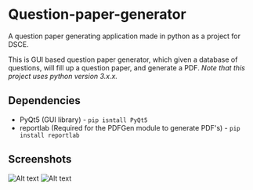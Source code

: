 # Question-paper-generator
A question paper generating application made in python as a project for DSCE.

This is GUI based question paper generator, which given a database of questions, will fill up a question paper, and generate a  PDF. 
*Note that this project uses python version 3.x.x.*

## Dependencies ##
* PyQt5 (GUI library) - `pip isntall PyQt5`
* reportlab (Required for the PDFGen module to generate PDF's) - `pip install reportlab`

## Screenshots ##

![Alt text](/readme_content/main_menu.png?raw=true "Optional Title")
![Alt text](/readme_content/welcome.png?raw=true "Optional Title")


